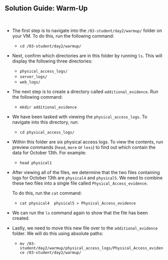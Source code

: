 ## Solution Guide: Warm-Up
​
- The first step is to navigate into the `/03-student/day2/warmup/` folder on your VM. To do this, run the following command:
​
    - `cd /03-student/day2/warmup/`
- Next,  confirm which directories are in this folder by running `ls`. This will display the following three directories:
​
    -  `physical_access_logs/`
    -  `server_logs/  `
    -  `web_logs/`
      
- The next step is to create a directory called `additional_evidence`. Run the following command:      

    - `mkdir additional_evidence`
​
- We have been tasked with viewing the `physical_access_logs`. To navigate into this directory, run:
​
    - `cd physical_access_logs/`
      
- Within this folder are six physical access logs. To view the contents, run preview commands (`head`, `more` or `less`) to find out which contain the data for October 13th. For example:
​
    - `head physical1`
       
 - After viewing all of the files, we determine that the two files containing logs for October 13th are `physical4` and `physical5`. We need to combine these two files into a single file called `Physical_Access_evidence`.
 
   To do this, run the `cat` command:  
 
   - `cat physical4  physical5 > Physical_Access_evidence`
 
 - We can run the `ls` command again to show that the file has been created.
 
 - Lastly, we need to move this new file over to the `additional_evidence` folder. We will do this using absolute paths:
 
    - `mv /03-student/day2/warmup/physical_access_logs/Physical_Access_evidence /03-student/day2/warmup/`
            
        
​
--- 
